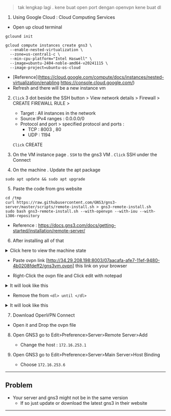 
> tak lengkap lagi . kene buat open port dengan openvpn kene buat dl
1. Using Google Cloud : Cloud Computing Services

- Open up cloud terminal 
```
gclound init
```

```
gcloud compute instances create gns3 \
  --enable-nested-virtualization \
  --zone=us-central1-c \
  --min-cpu-platform="Intel Haswell" \
  --image=ubuntu-2404-noble-amd64-v20241115 \
  --image-project=ubuntu-os-cloud

```

- [Reference](https://cloud.google.com/compute/docs/instances/nested-virtualization/enabling https://console.cloud.google.com/)
- Refresh and there will be a new instance vm 
2. `Click` 3 dot beside the SSH button > View network details > Firewall > CREATE FIREWALL RULE > 

	- Target : All instances in the network 
	- Source IPv4 ranges : 0.0.0.0/0
	- Protocol and port > specified protocol and ports  : 
		- TCP : 8003 , 80
		- UDP : 1194

	`Click` CREATE

3. On the VM instance page . `SSH`  to the gns3 VM . `Click` SSH under the Connect 

4. On the machine . Update the apt package
```
sudo apt update && sudo apt upgrade
```

5. Paste the code from gns website
```
cd /tmp
curl https://raw.githubusercontent.com/GNS3/gns3-server/master/scripts/remote-install.sh > gns3-remote-install.sh
sudo bash gns3-remote-install.sh --with-openvpn --with-iou --with-i386-repository
```

- Reference : https://docs.gns3.com/docs/getting-started/installation/remote-server/

6. After installing all of that 

<details>
<summary>Click here to view the machine state</summary>

Welcome to Ubuntu 24.04.1 LTS (GNU/Linux 6.8.0-1018-gcp x86_64)<br><br>

 * Documentation:  https://help.ubuntu.com<br>
 * Management:     https://landscape.canonical.com<br>
 * Support:        https://ubuntu.com/pro<br><br>

 System information as of Wed Dec 18 09:09:07 UTC 2024<br>

  System load:  0.03              Processes:             114<br>
  Usage of /:   72.4% of 8.65GB   Users logged in:       0<br>
  Memory usage: 15%               IPv4 address for ens4: 10.128.0.7<br>
  Swap usage:   0%<br><br>

 * Strictly confined Kubernetes makes edge and IoT secure. Learn how MicroK8s
   just raised the bar for easy, resilient and secure K8s cluster deployment.
<br>
   https://ubuntu.com/engage/secure-kubernetes-at-the-edge
<br>

_______________________________________________________________________________________________
Download the VPN configuration here:<br>
http://34.29.208.198:8003/07aacafa-afe7-11ef-9480-4b0208fdeff2/gns3vm.ovpn<br>

And add it to your openvpn client.<br>

apt-get remove nginx-light to disable the HTTP server.<br>
And remove this file with rm /etc/update-motd.d/70-openvpn<br>

Expanded Security Maintenance for Applications is not enabled.<br>

21 updates can be applied immediately.<br>
To see these additional updates run: apt list --upgradable<br>

Enable ESM Apps to receive additional future security updates.<br>
See https://ubuntu.com/esm or run: sudo pro status<br><br><br>


*** System restart required ***<br>
Last login: Mon Dec  9 15:21:15 2024 from 35.235.244.32<br>

</details>

- Paste ovpn link [http://34.29.208.198:8003/07aacafa-afe7-11ef-9480-4b0208fdeff2/gns3vm.ovpn] this link on your browser

- Right-Click the ovpn file and Click edit with notepad 

<details>
<summary>It will look like this</summary>
client<br>
nobind<br>
comp-lzo<br>
dev tun<br>
<key><br>
-----BEGIN PRIVATE KEY-----<br>
MIIEvAIBADANBgkqhkiG9w0BAQEFAASCBKYwggSiAgEAAoIBAQCoGDKqMA0jpwfR
pScQsAvcVQ7ZQ6DDv228lLySABkFSgtYpS1kBxoRCHo1SY/CjYRBVDQfRNzxV0iZ
0EmfKf7w8cs/up/ckd+1Zx7MryVzb2FltbwCcGnyoWnVXih+86h0vhyLoCF5cX6B
vspu+PhtuXHUr8AcwasrQGA4QZ+m8N405Zz0+s0zTQB97ByTQfxEMYjTaWqSqTLp
j8niRWa97uqZhIEaEa+YIGJCZdURHDys5He7SK7Lpp6F3B3MMoho0dL5+8UB3Bhh
Bd1j+VkEcD/puZ7BgIQKaTs9KUfRB2WR29sU+JM76atJVUC3XAdjGKCjnkkoZzo+
aGm+7E4LAgMBAAECggEAU9fmBY98LklVFBPNfXxiHh9rDaG24YxtPv/tYuGbmVDK
gge5sUf9j3tsAYJUq5UM380RRnuBvPttYhNLdZFr8WCZoYsDy/AS5pet/ChshLyM
lz/jrE/H+NbcRCn4BwKgBsMA2AAiUkHy+OJidKHIwGocRhr3tyA+sY8lr0nESW7S
ObvdLj2y/JybsgLq5txKgFtY1PTKK94jivICQ5+8a89DCqvXzxBO1xti5Y7l0hUt
0EgLK4XRbdW6nPN5nclAn0sbF60Udj2SE3R+Ljf3T3Z9LisjrSdShde549kDXfYF
rt2RwPD88wxLEZkA3ivnSu5sfqLfp0aQDVXOtdLoAQKBgQDYFv+OJg6MmKtAQ78u
SQNKeTl7RNWg91gJI4wipN8vIocl18dyZe+8yL/fcvQiO04JMu7Pc3ZU/lUFeebH
+gSED3rJT/pQXbwZWbMrGTZQX7ShxUTw8sv6ljC9uq3djAMagespEnWE5tqv6j/C
BUCedE6wMC4Qw9TxD06HviBCCwKBgQDHI+uYZaGCBGHUKT1AiXNRjEWpE/TdRCK8
TEdqpLv+dQq5oQEVuqe9k7E4ncNyiChHR0Km5dXmFpiB6lJmH7gixwdHqrWLg5nb
m2j0wlyOVmOqktAmkqd6CmCq10/3BfCVnCy91MlZ76XoSYYLOn4K4RIKGSXB2x0E
JrL6ZpekAQKBgEln7qJkTTb3ud0X5n8bsHGBIsS8SnHm9FIOcFFofqStbwms9oTn
GfygmYWXsFVcnhLD6ZoxV/Zhe5JjqcEvLo+KDqUKdTcN0JMwBIxUgT3mdR8rO1M6
t45FrQMWwm9rW7aKgc8vBRsDrTBrPAN181CgpAZ4J33seI73Ky8zqBOnAoGAWKzf
GRKQc7P92BqxAs7yAesjjeGsFOdlTFHvL0bBy9JUf0p5kDJ4xUtCDEL8KEEHJo5N
2MHZmMaRDLDKFl2jgiD8VeZnRwPH/GlcuDjgPCWt5ePQOoztdMOwPgL4wbfsZMKR
jcp2Cs1TJHew78kRHUkR3ltKW+N1LUcKRcRvXAECgYBxg7Q8Pf0oHvzGjvWLy1wR
TYv/C4vKHE76xYNp1TR8J+BkwG1SIA3bb+lZtsgxZc9d4HxR9x7Gbm/tzYXHXFzC
5OM6ArW9I8OojO9wZ/sHD4ML7JGLzSgX8Um1lk1j0IfEpoNg7w5j+BPVSV0VmhM2
r0J3tfbbl5wqIWaJVlw3HQ==
-----END PRIVATE KEY-----
</key><br>
<cert><br>
-----BEGIN CERTIFICATE-----<br>
MIICrTCCAZUCFDxcwKYSfH2NtYrf6yrujLkLvTo1MA0GCSqGSIb3DQEBCwUAMBIx
EDAOBgNVBAMMB09wZW5WUE4wIBcNMjQxMjAxMTMyMTA1WhgPMjA5MjEyMTkxMzIx
MDVaMBIxEDAOBgNVBAMMB09wZW5WUE4wggEiMA0GCSqGSIb3DQEBAQUAA4IBDwAw
ggEKAoIBAQCoGDKqMA0jpwfRpScQsAvcVQ7ZQ6DDv228lLySABkFSgtYpS1kBxoR
CHo1SY/CjYRBVDQfRNzxV0iZ0EmfKf7w8cs/up/ckd+1Zx7MryVzb2FltbwCcGny
oWnVXih+86h0vhyLoCF5cX6Bvspu+PhtuXHUr8AcwasrQGA4QZ+m8N405Zz0+s0z
TQB97ByTQfxEMYjTaWqSqTLpj8niRWa97uqZhIEaEa+YIGJCZdURHDys5He7SK7L
pp6F3B3MMoho0dL5+8UB3BhhBd1j+VkEcD/puZ7BgIQKaTs9KUfRB2WR29sU+JM7
6atJVUC3XAdjGKCjnkkoZzo+aGm+7E4LAgMBAAEwDQYJKoZIhvcNAQELBQADggEB
ACxtqVwuNSBvNfJDluAYWgB1sJYu+nhDjputAZvQ79J9l/dSTk5810pdzkaTx8Gl
ekG8iuxBEiKaJI8nPrqSUJnVwjtIboge4j30B6w1oJkkH59Q+HehuCz6b0H1FPyj
ITHvQDAmN7UZM9GhuDWJqlylZ9RzPVUFL2suzWxBRDxKQuQrJ3xiaU3cHHtbLxqp
amL4SDtYBF6dWanppb8ndrZOadkIeA5fjz7weurPdWxATVlzc19IN5elEEc4p2Bl
DFrPJ1xWqUbre9BYmM8NPwQeNDeV/TuUhO1iRU+2J+xcIjPWDxNW67542jF3bq2X
i86LiziN4Wn3V9iu/0LWMDQ=
-----END CERTIFICATE-----<br>
</cert><br>
<ca><br>
-----BEGIN CERTIFICATE-----<br>
MIICrTCCAZUCFDxcwKYSfH2NtYrf6yrujLkLvTo1MA0GCSqGSIb3DQEBCwUAMBIx
EDAOBgNVBAMMB09wZW5WUE4wIBcNMjQxMjAxMTMyMTA1WhgPMjA5MjEyMTkxMzIx
MDVaMBIxEDAOBgNVBAMMB09wZW5WUE4wggEiMA0GCSqGSIb3DQEBAQUAA4IBDwAw
ggEKAoIBAQCoGDKqMA0jpwfRpScQsAvcVQ7ZQ6DDv228lLySABkFSgtYpS1kBxoR
CHo1SY/CjYRBVDQfRNzxV0iZ0EmfKf7w8cs/up/ckd+1Zx7MryVzb2FltbwCcGny
oWnVXih+86h0vhyLoCF5cX6Bvspu+PhtuXHUr8AcwasrQGA4QZ+m8N405Zz0+s0z
TQB97ByTQfxEMYjTaWqSqTLpj8niRWa97uqZhIEaEa+YIGJCZdURHDys5He7SK7L
pp6F3B3MMoho0dL5+8UB3BhhBd1j+VkEcD/puZ7BgIQKaTs9KUfRB2WR29sU+JM7
6atJVUC3XAdjGKCjnkkoZzo+aGm+7E4LAgMBAAEwDQYJKoZIhvcNAQELBQADggEB
ACxtqVwuNSBvNfJDluAYWgB1sJYu+nhDjputAZvQ79J9l/dSTk5810pdzkaTx8Gl
ekG8iuxBEiKaJI8nPrqSUJnVwjtIboge4j30B6w1oJkkH59Q+HehuCz6b0H1FPyj
ITHvQDAmN7UZM9GhuDWJqlylZ9RzPVUFL2suzWxBRDxKQuQrJ3xiaU3cHHtbLxqp
amL4SDtYBF6dWanppb8ndrZOadkIeA5fjz7weurPdWxATVlzc19IN5elEEc4p2Bl
DFrPJ1xWqUbre9BYmM8NPwQeNDeV/TuUhO1iRU+2J+xcIjPWDxNW67542jF3bq2X
i86LiziN4Wn3V9iu/0LWMDQ=<br>
-----END CERTIFICATE-----<br>
</ca><br>
<dh><br>
-----BEGIN DH PARAMETERS-----<br>
MIIBCAKCAQEAkBIvo3YkaoKWq/phXcwNjAGy3deuHye1QFx6MMhwyo78Mj4lH4ju
btxH4lKaaQBb0BWoGKrdZtUa7rdeQ9bLqfME1sCS/7hPuTEZYbmpA7TY1IXorDSD
MHXMQxTFxPIwWj899Gfr1u1IRGG7eOBnVV8CHeTlpurlg+YqCR7UXAHaUvWmPL3D
g1zUGb8ICDEP70gK1IXaYW81joPJtd5XCaKFwmLnh7yCvQ2+LPLu2eaTfVUl7rup
xQG0GiJ3/e7BGLx8C7M2VmVzzecrGnyMrqqNVrUH2qekOVQMAY5mtEYFj/fV+2tm
rM5KB9RLrKusLOFs3K2kPrejKkuvvfzlDwIBAg==
-----END DH PARAMETERS-----<br>
</dh><br>
<connection><br>
remote 34.29.208.198 1194 udp<br>
</connection><br>
</details>

- Remove the from `<dl> until </dl>`

<details>
<summary>It will look like this</summary>
client<br>
nobind<br>
comp-lzo<br>
dev tun<br>
<key><br>
-----BEGIN PRIVATE KEY-----<br>
MIIEvAIBADANBgkqhkiG9w0BAQEFAASCBKYwggSiAgEAAoIBAQCoGDKqMA0jpwfR
pScQsAvcVQ7ZQ6DDv228lLySABkFSgtYpS1kBxoRCHo1SY/CjYRBVDQfRNzxV0iZ
0EmfKf7w8cs/up/ckd+1Zx7MryVzb2FltbwCcGnyoWnVXih+86h0vhyLoCF5cX6B
vspu+PhtuXHUr8AcwasrQGA4QZ+m8N405Zz0+s0zTQB97ByTQfxEMYjTaWqSqTLp
j8niRWa97uqZhIEaEa+YIGJCZdURHDys5He7SK7Lpp6F3B3MMoho0dL5+8UB3Bhh
Bd1j+VkEcD/puZ7BgIQKaTs9KUfRB2WR29sU+JM76atJVUC3XAdjGKCjnkkoZzo+
aGm+7E4LAgMBAAECggEAU9fmBY98LklVFBPNfXxiHh9rDaG24YxtPv/tYuGbmVDK
gge5sUf9j3tsAYJUq5UM380RRnuBvPttYhNLdZFr8WCZoYsDy/AS5pet/ChshLyM
lz/jrE/H+NbcRCn4BwKgBsMA2AAiUkHy+OJidKHIwGocRhr3tyA+sY8lr0nESW7S
ObvdLj2y/JybsgLq5txKgFtY1PTKK94jivICQ5+8a89DCqvXzxBO1xti5Y7l0hUt
0EgLK4XRbdW6nPN5nclAn0sbF60Udj2SE3R+Ljf3T3Z9LisjrSdShde549kDXfYF
rt2RwPD88wxLEZkA3ivnSu5sfqLfp0aQDVXOtdLoAQKBgQDYFv+OJg6MmKtAQ78u
SQNKeTl7RNWg91gJI4wipN8vIocl18dyZe+8yL/fcvQiO04JMu7Pc3ZU/lUFeebH
+gSED3rJT/pQXbwZWbMrGTZQX7ShxUTw8sv6ljC9uq3djAMagespEnWE5tqv6j/C
BUCedE6wMC4Qw9TxD06HviBCCwKBgQDHI+uYZaGCBGHUKT1AiXNRjEWpE/TdRCK8
TEdqpLv+dQq5oQEVuqe9k7E4ncNyiChHR0Km5dXmFpiB6lJmH7gixwdHqrWLg5nb
m2j0wlyOVmOqktAmkqd6CmCq10/3BfCVnCy91MlZ76XoSYYLOn4K4RIKGSXB2x0E
JrL6ZpekAQKBgEln7qJkTTb3ud0X5n8bsHGBIsS8SnHm9FIOcFFofqStbwms9oTn
GfygmYWXsFVcnhLD6ZoxV/Zhe5JjqcEvLo+KDqUKdTcN0JMwBIxUgT3mdR8rO1M6
t45FrQMWwm9rW7aKgc8vBRsDrTBrPAN181CgpAZ4J33seI73Ky8zqBOnAoGAWKzf
GRKQc7P92BqxAs7yAesjjeGsFOdlTFHvL0bBy9JUf0p5kDJ4xUtCDEL8KEEHJo5N
2MHZmMaRDLDKFl2jgiD8VeZnRwPH/GlcuDjgPCWt5ePQOoztdMOwPgL4wbfsZMKR
jcp2Cs1TJHew78kRHUkR3ltKW+N1LUcKRcRvXAECgYBxg7Q8Pf0oHvzGjvWLy1wR
TYv/C4vKHE76xYNp1TR8J+BkwG1SIA3bb+lZtsgxZc9d4HxR9x7Gbm/tzYXHXFzC
5OM6ArW9I8OojO9wZ/sHD4ML7JGLzSgX8Um1lk1j0IfEpoNg7w5j+BPVSV0VmhM2
r0J3tfbbl5wqIWaJVlw3HQ==<br>
-----END PRIVATE KEY-----<br>
</key><br>
<cert><br>
-----BEGIN CERTIFICATE-----<br>
MIICrTCCAZUCFDxcwKYSfH2NtYrf6yrujLkLvTo1MA0GCSqGSIb3DQEBCwUAMBIx
EDAOBgNVBAMMB09wZW5WUE4wIBcNMjQxMjAxMTMyMTA1WhgPMjA5MjEyMTkxMzIx
MDVaMBIxEDAOBgNVBAMMB09wZW5WUE4wggEiMA0GCSqGSIb3DQEBAQUAA4IBDwAw
ggEKAoIBAQCoGDKqMA0jpwfRpScQsAvcVQ7ZQ6DDv228lLySABkFSgtYpS1kBxoR
CHo1SY/CjYRBVDQfRNzxV0iZ0EmfKf7w8cs/up/ckd+1Zx7MryVzb2FltbwCcGny
oWnVXih+86h0vhyLoCF5cX6Bvspu+PhtuXHUr8AcwasrQGA4QZ+m8N405Zz0+s0z
TQB97ByTQfxEMYjTaWqSqTLpj8niRWa97uqZhIEaEa+YIGJCZdURHDys5He7SK7L
pp6F3B3MMoho0dL5+8UB3BhhBd1j+VkEcD/puZ7BgIQKaTs9KUfRB2WR29sU+JM7
6atJVUC3XAdjGKCjnkkoZzo+aGm+7E4LAgMBAAEwDQYJKoZIhvcNAQELBQADggEB
ACxtqVwuNSBvNfJDluAYWgB1sJYu+nhDjputAZvQ79J9l/dSTk5810pdzkaTx8Gl
ekG8iuxBEiKaJI8nPrqSUJnVwjtIboge4j30B6w1oJkkH59Q+HehuCz6b0H1FPyj
ITHvQDAmN7UZM9GhuDWJqlylZ9RzPVUFL2suzWxBRDxKQuQrJ3xiaU3cHHtbLxqp
amL4SDtYBF6dWanppb8ndrZOadkIeA5fjz7weurPdWxATVlzc19IN5elEEc4p2Bl
DFrPJ1xWqUbre9BYmM8NPwQeNDeV/TuUhO1iRU+2J+xcIjPWDxNW67542jF3bq2X
i86LiziN4Wn3V9iu/0LWMDQ=
-----END CERTIFICATE-----<br>
</cert><br>
<ca><br>
-----BEGIN CERTIFICATE-----<br>
MIICrTCCAZUCFDxcwKYSfH2NtYrf6yrujLkLvTo1MA0GCSqGSIb3DQEBCwUAMBIx
EDAOBgNVBAMMB09wZW5WUE4wIBcNMjQxMjAxMTMyMTA1WhgPMjA5MjEyMTkxMzIx
MDVaMBIxEDAOBgNVBAMMB09wZW5WUE4wggEiMA0GCSqGSIb3DQEBAQUAA4IBDwAw
ggEKAoIBAQCoGDKqMA0jpwfRpScQsAvcVQ7ZQ6DDv228lLySABkFSgtYpS1kBxoR
CHo1SY/CjYRBVDQfRNzxV0iZ0EmfKf7w8cs/up/ckd+1Zx7MryVzb2FltbwCcGny
oWnVXih+86h0vhyLoCF5cX6Bvspu+PhtuXHUr8AcwasrQGA4QZ+m8N405Zz0+s0z
TQB97ByTQfxEMYjTaWqSqTLpj8niRWa97uqZhIEaEa+YIGJCZdURHDys5He7SK7L
pp6F3B3MMoho0dL5+8UB3BhhBd1j+VkEcD/puZ7BgIQKaTs9KUfRB2WR29sU+JM7
6atJVUC3XAdjGKCjnkkoZzo+aGm+7E4LAgMBAAEwDQYJKoZIhvcNAQELBQADggEB
ACxtqVwuNSBvNfJDluAYWgB1sJYu+nhDjputAZvQ79J9l/dSTk5810pdzkaTx8Gl
ekG8iuxBEiKaJI8nPrqSUJnVwjtIboge4j30B6w1oJkkH59Q+HehuCz6b0H1FPyj
ITHvQDAmN7UZM9GhuDWJqlylZ9RzPVUFL2suzWxBRDxKQuQrJ3xiaU3cHHtbLxqp
amL4SDtYBF6dWanppb8ndrZOadkIeA5fjz7weurPdWxATVlzc19IN5elEEc4p2Bl
DFrPJ1xWqUbre9BYmM8NPwQeNDeV/TuUhO1iRU+2J+xcIjPWDxNW67542jF3bq2X
i86LiziN4Wn3V9iu/0LWMDQ=<br>
-----END CERTIFICATE-----<br>
</ca><br>
<connection><br>
remote 34.29.208.198 1194 udp<br>
</connection><br>

</details>


7. Download OpenVPN Connect 
- Open it and Drop the ovpn file 

8. Open GNS3 go to Edit>Preference>Server>Remote Server>Add 
	- Change the host : `172.16.253.1`

9. Open GNS3 go to Edit>Preference>Server>Main Server>Host Binding

	- Choose `172.16.253.6`

---
## Problem 

- Your server and gns3 might not be in the same version
	- If so just update or download the latest gns3 in their website


--- 
